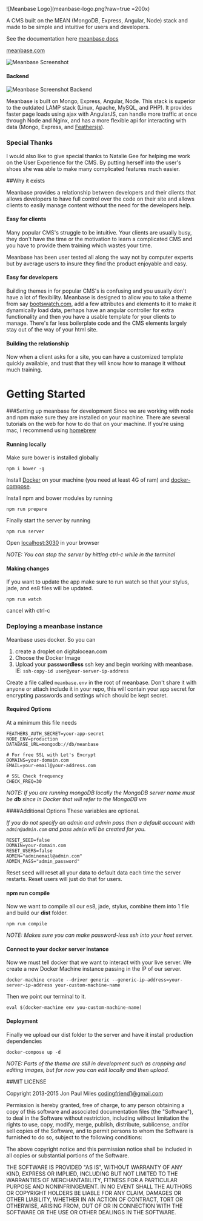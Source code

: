 ![Meanbase Logo](meanbase-logo.png?raw=true =200x)

A CMS built on the MEAN (MongoDB, Express, Angular, Node) stack and made to be simple and intuitive for users and developers.

See the documentation here
[meanbase docs](https://codingfriend1.gitbooks.io/meanbase/content/)

[meanbase.com](http://meanbase.com)


![Meanbase Screenshot](Meanbase-Frontend.png?raw=true "Meanbase Front End Screenshot")

#### Backend
![Meanbase Screenshot Backend](Meanbase-Themes-Page.png?raw=true "Meanbase Screenshot Backend Screenshot")


Meanbase is built on Mongo, Express, Angular, Node. This stack is superior to the outdated LAMP stack (Linux, Apache, MySQL, and PHP). It provides faster page loads using ajax with AngularJS, can handle more traffic at once through Node and Nginx, and has a more flexible api for interacting with data (Mongo, Express, and [Feathersjs](http://feathersjs.com/)).

### Special Thanks
I would also like to give special thanks to Natalie Gee for helping me work on the User Experience for the CMS. By putting herself into the user's shoes she was able to make many complicated features much easier.

##Why it exists

Meanbase provides a relationship between developers and their clients that allows developers to have full control over the code on their site and allows clients to easily manage content without the need for the developers help.


#### Easy for clients
Many popular CMS's struggle to be intuitive. Your clients are usually busy, they don't have the time or the motivation to learn a complicated CMS and you have to provide them training which wastes your time.

Meanbase has been user tested all along the way not by computer experts but by average users to insure they find the product enjoyable and easy.


#### Easy for developers
Building themes in for popular CMS's is confusing and you usually don't have a lot of flexibility. Meanbase is designed to allow you to take a theme from say [bootswatch.com](https://bootswatch.com/), add a few attributes and elements to it to make it dynamically load data, perhaps have an angular controller for extra functionality and then you have a usable template for your clients to manage. There's far less boilerplate code and the CMS elements largely stay out of the way of your html site.

#### Building the relationship
Now when a client asks for a site, you can have a customized template quickly available, and trust that they will know how to manage it without much training.

# Getting Started

###Setting up meanbase for development
Since we are working with node and npm make sure they are installed on your machine. There are several tutorials on the web for how to do that on your machine. If you're using mac, I recommend using [homebrew](http://brew.sh/)

#### Running locally
Make sure bower is installed globally  
```
npm i bower -g
```

Install [Docker](https://docs.docker.com/engine/installation/) on your machine (you need at least 4G of ram) and [docker-compose](https://docs.docker.com/compose/install/).

Install npm and bower modules by running   
```
npm run prepare
```

Finally start the server by running
```
npm run server
```

Open [localhost:3030](http://localhost:3030) in your browser

_NOTE: You can stop the server by hitting ctrl-c while in the terminal_

#### Making changes
If you want to update the app make sure to run watch so that your stylus, jade, and es8 files will be updated.

`npm run watch`

cancel with ctrl-c

### Deploying a meanbase instance
Meanbase uses docker. So you can
1. create a droplet on digitalocean.com
2. Choose the Docker Image
3. Upload your **passwordless** ssh key and begin working with meanbase. IE: `ssh-copy-id user@your-server-ip-address`

Create a file called `meanbase.env` in the root of meanbase. Don't share it with anyone or attach include it in your repo, this will contain your app secret for encrypting passwords and settings which should be kept secret.

#### Required Options
At a minimum this file needs
```
FEATHERS_AUTH_SECRET=your-app-secret
NODE_ENV=production
DATABASE_URL=mongodb://db/meanbase

# For free SSL with Let's Encrypt
DOMAINS=your-domain.com
EMAIL=your-email@your-address.com

# SSL Check frequency
CHECK_FREQ=30
```
_NOTE: If you are running mongoDB locally the MongoDB server name must be **db** since in Docker that will refer to the MongoDB vm_

####Additional Options
These variables are optional.

*If you do not specify an admin and admin pass then a default account with `admin@admin.com` and pass `admin` will be created for you.*
```
RESET_SEED=false
DOMAIN=your-domain.com
RESET_USERS=false
ADMIN="adminemail@admin.com"
ADMIN_PASS="admin_password"
```

Reset seed will reset all your data to default data each time the server restarts. Reset users will just do that for users.


#### npm run compile
Now we want to compile all our es8, jade, stylus, combine them into 1 file and build our **dist** folder.

```
npm run compile
```

*NOTE: Makes sure you can make password-less ssh into your host server.*

#### Connect to your docker server instance
Now we must tell docker that we want to interact with your live server. We create a new Docker Machine instance passing in the IP of our server.
```
docker-machine create --driver generic --generic-ip-address=your-server-ip-address your-custom-machine-name
```

Then we point our terminal to it.
```
eval $(docker-machine env you-custom-machine-name)
```

#### Deployment
Finally we upload our dist folder to the server and have it install production dependencies

```
docker-compose up -d
```

_NOTE: Parts of the theme are still in development such as cropping and editing images, but for now you can edit locally and then upload._

##MIT LICENSE

Copyright 2013-2015 Jon Paul Miles codingfriend1@gmail.com

Permission is hereby granted, free of charge, to any person obtaining a copy of this software and associated documentation files (the "Software"), to deal in the Software without restriction, including without limitation the rights to use, copy, modify, merge, publish, distribute, sublicense, and/or sell copies of the Software, and to permit persons to whom the Software is furnished to do so, subject to the following conditions:

The above copyright notice and this permission notice shall be included in all copies or substantial portions of the Software.

THE SOFTWARE IS PROVIDED "AS IS", WITHOUT WARRANTY OF ANY KIND, EXPRESS OR IMPLIED, INCLUDING BUT NOT LIMITED TO THE WARRANTIES OF MERCHANTABILITY, FITNESS FOR A PARTICULAR PURPOSE AND NONINFRINGEMENT. IN NO EVENT SHALL THE AUTHORS OR COPYRIGHT HOLDERS BE LIABLE FOR ANY CLAIM, DAMAGES OR OTHER LIABILITY, WHETHER IN AN ACTION OF CONTRACT, TORT OR OTHERWISE, ARISING FROM, OUT OF OR IN CONNECTION WITH THE SOFTWARE OR THE USE OR OTHER DEALINGS IN THE SOFTWARE.
